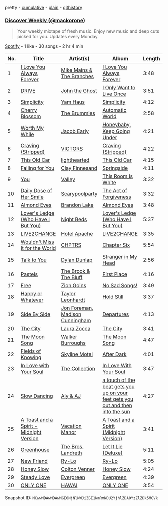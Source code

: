 pretty - [cumulative](/playlists/cumulative/37i9dQZEVXcRuMXvgjbNNg.md) - [plain](/playlists/plain/37i9dQZEVXcRuMXvgjbNNg) - [githistory](https://github.githistory.xyz/mackorone/spotify-playlist-archive/blob/main/playlists/plain/37i9dQZEVXcRuMXvgjbNNg)

### [Discover Weekly \(@mackorone\)](https://open.spotify.com/playlist/37i9dQZEVXcRuMXvgjbNNg)

> Your weekly mixtape of fresh music\. Enjoy new music and deep cuts picked for you\. Updates every Monday.

[Spotify](https://open.spotify.com/user/spotify) - 1 like - 30 songs - 2 hr 4 min

| No. | Title | Artist(s) | Album | Length |
|---|---|---|---|---|
| 1 | [I Love You Always Forever](https://open.spotify.com/track/54jNyBpI8H1rG5Q2jsp892) | [Mike Mains & The Branches](https://open.spotify.com/artist/0OCgRH2JnfJo0nNDJzEG0Q) | [I Love You Always Forever](https://open.spotify.com/album/1T8HVcB3qkARA9BROKBakC) | 3:48 |
| 2 | [DRIVE](https://open.spotify.com/track/2EscWPj75ELytpBJg4Ep2d) | [John the Ghost](https://open.spotify.com/artist/6fYqX8n6gG3FNbSufuvj3E) | [I Only Want to Live Once](https://open.spotify.com/album/7AQHLGuRwBK22p67rzjpBT) | 3:51 |
| 3 | [Simplicity](https://open.spotify.com/track/5q9giNcFtRhSuMbqJv9nsU) | [Yam Haus](https://open.spotify.com/artist/0rSavBIQ6PthnW6brWugNL) | [Simplicity](https://open.spotify.com/album/35LFMe7sST1tP3q8jhWqPb) | 4:12 |
| 4 | [Cherry Blossom](https://open.spotify.com/track/7tsLU1zDxBoirPO8NzbNbt) | [The Brummies](https://open.spotify.com/artist/1B9SbgFtfWSlUvAd1y0AaA) | [Automatic World](https://open.spotify.com/album/79Foi5rbXxqT4gHUpzZtqa) | 2:58 |
| 5 | [Worth My While](https://open.spotify.com/track/7gHJAee8FZay1EuyaGUVD8) | [Jacob Early](https://open.spotify.com/artist/4ZRoHLChnxEklto4lzqxk7) | [Honeybaby, Keep Going Under](https://open.spotify.com/album/7AQlF8kSfa5JaxxT4usqmi) | 4:21 |
| 6 | [Craving \(Stripped\)](https://open.spotify.com/track/6ufcaIUOfJihBMXB0l9LXA) | [VICTORS](https://open.spotify.com/artist/163g9TCjTPJMjem8Iwv6iN) | [Craving \(Stripped\)](https://open.spotify.com/album/5fqZptYHXQEzePGPIDdspK) | 4:22 |
| 7 | [This Old Car](https://open.spotify.com/track/2VdpJoaNdE2XvGEwgcfag0) | [lighthearted](https://open.spotify.com/artist/6bIM8yCfbkBSVS40TP5gCf) | [This Old Car](https://open.spotify.com/album/2l4qD9NAmpT1lG94x3zDnl) | 4:15 |
| 8 | [Falling for You](https://open.spotify.com/track/4IrpjWSS9rLUdIjrg8b4Qi) | [Clay Finnesand](https://open.spotify.com/artist/1nfsteEnDvYQUoFNJtsiM4) | [Springside](https://open.spotify.com/album/5HeDsu4d1wLNzL4iJ3yXwt) | 4:11 |
| 9 | [You](https://open.spotify.com/track/1hqA8JizCxRFHrxqfehEVU) | [Valley](https://open.spotify.com/artist/7blXVKBSxdFZsIqlhdViKc) | [This Room Is White](https://open.spotify.com/album/5nnTXPFAg0Ckm8ZuRxfBIw) | 3:32 |
| 10 | [Daily Dose of Her Smile](https://open.spotify.com/track/0HSP7ZVGYEKBsVhCOraYlQ) | [Scarypoolparty](https://open.spotify.com/artist/6nnETPmZS7rdAwzBLhMPXn) | [The Act of Forgiveness](https://open.spotify.com/album/4eXtyuPhKBy2YKVDGD7lh7) | 3:32 |
| 11 | [Almond Eyes](https://open.spotify.com/track/5YPvKuxR3nJDL2jCKC5lVj) | [Brandon Lake](https://open.spotify.com/artist/1bdnGJxkbIIys5Jhk1T74v) | [Almond Eyes](https://open.spotify.com/album/6eaw3onrYLNw6mCj4CNkRg) | 3:48 |
| 12 | [Lover's Ledge \(Who Have I But You\)](https://open.spotify.com/track/40qn023xeRWJFd1QQXzuOL) | [Night Beds](https://open.spotify.com/artist/533wKOfkJylNSi6ntO1wXd) | [Lover's Ledge \(Who Have I But You\)](https://open.spotify.com/album/5XseUgb1VUgcQiMHJyOUVz) | 5:37 |
| 13 | [LIVE2CHANGE](https://open.spotify.com/track/6CzcMBQY9DBWFU8O1txod0) | [Hotel Apache](https://open.spotify.com/artist/2zKbqRqx22axcZA2mUw71Y) | [LIVE2CHANGE](https://open.spotify.com/album/4D7geuPfcL265ienWJ5eqT) | 3:35 |
| 14 | [Wouldn't Miss It for the World](https://open.spotify.com/track/5CoGcUBv45jBq5lYbrqDxR) | [CHPTRS](https://open.spotify.com/artist/3BWtALtalPxptLllZwZ4QI) | [Chapter Six](https://open.spotify.com/album/3iGkb3UF4WpHQz1sK2EBTi) | 5:54 |
| 15 | [Talk to You](https://open.spotify.com/track/6v6cUseBFbR5J7UNl6VVHP) | [Dylan Dunlap](https://open.spotify.com/artist/7CanUos0itnFLMrCiT839W) | [Stranger in My Head](https://open.spotify.com/album/5OwlRbBaXiqNIPAWEeOU68) | 2:56 |
| 16 | [Pastels](https://open.spotify.com/track/7s9VHiyvIXlBg1TOFZCAuA) | [The Brook & The Bluff](https://open.spotify.com/artist/4dWtsQvuME6tCWFycaTvO7) | [First Place](https://open.spotify.com/album/5U7958Pk6fX1IVOlFSi48o) | 4:16 |
| 17 | [Free](https://open.spotify.com/track/40je47JXhh22JIcPH4qMHC) | [Zion Goins](https://open.spotify.com/artist/4JgHNjbuUjHBkuPzaHFXEm) | [No Sad Songs!](https://open.spotify.com/album/3S9xcttCJZk1DnQQk7AIna) | 3:49 |
| 18 | [Happy or Whatever](https://open.spotify.com/track/3hdcIanwhtkVRqtPNB7piq) | [Taylor Leonhardt](https://open.spotify.com/artist/1OUylyH2arsswxRe6dOz3i) | [Hold Still](https://open.spotify.com/album/0HMUJBpZHeabgr1s4y6PEw) | 3:37 |
| 19 | [Side By Side](https://open.spotify.com/track/2BtUkMC928pz4Yqz27ZQo9) | [Jon Foreman](https://open.spotify.com/artist/5D3h9ZoobhetjXw3dKhcaq), [Madison Cunningham](https://open.spotify.com/artist/3h9TfIgwhovQELlP2jj4xL) | [Departures](https://open.spotify.com/album/6XjPtcU79xRGRXvCx3Owlj) | 4:13 |
| 20 | [The City](https://open.spotify.com/track/58gvTZSWei1plTDPQIqXfD) | [Laura Zocca](https://open.spotify.com/artist/43sKBGtNLR3Ovs81KWzQg7) | [The City](https://open.spotify.com/album/1XbD968N9Kh3NsAG5sDYMS) | 3:41 |
| 21 | [The Moon Song](https://open.spotify.com/track/0PjfFGGmQtlypD5LL4iv3m) | [Walker Burroughs](https://open.spotify.com/artist/3IbC67wKy65bRFv0htSIxQ) | [The Moon Song](https://open.spotify.com/album/2xzSdHc10NA0MlFDXgGr0p) | 4:47 |
| 22 | [Fields of Knowing](https://open.spotify.com/track/3C1bnKImeGHukUsGM0gFrt) | [Skyline Motel](https://open.spotify.com/artist/7fJlbNL7NIvdAqmouRF5ot) | [After Dark](https://open.spotify.com/album/2DYbGu9kccAuOespb1szdQ) | 4:01 |
| 23 | [In Love with Your Soul](https://open.spotify.com/track/4nbzZPFztYmz4E1NLa96Be) | [The Collection](https://open.spotify.com/artist/3sva1UjOJOx6cGISZOpItl) | [In Love With Your Soul](https://open.spotify.com/album/14Vzw2mRWTY5UWlVSjyMGf) | 3:47 |
| 24 | [Slow Dancing](https://open.spotify.com/track/6EXCQbPhpBf5RTQZ4F1raZ) | [Aly & AJ](https://open.spotify.com/artist/5wugb0kaq0J6nyQ5Xgd17i) | [a touch of the beat gets you up on your feet gets you out and then into the sun](https://open.spotify.com/album/00NPJAyth7IDd3jgZDCMdT) | 4:27 |
| 25 | [A Toast and a Spirit \- Midnight Version](https://open.spotify.com/track/0Go1aynGwWRwXJQogMAQIA) | [Vacation Manor](https://open.spotify.com/artist/6lcBiGiT3dlyDMjBBtfyfS) | [A Toast and a Spirit \(Midnight Version\)](https://open.spotify.com/album/22qXtPgmPm5HqZNlxPdNeg) | 3:41 |
| 26 | [Greenhouse](https://open.spotify.com/track/7qCmM0kn27d0NYmfA9vUge) | [The Bros\. Landreth](https://open.spotify.com/artist/7aW0i5ASfG998fHzkNDniL) | [Let It Lie \(Deluxe\)](https://open.spotify.com/album/0buMKnyiBGlfNVvbpvYUXp) | 5:11 |
| 27 | [New Friend](https://open.spotify.com/track/7jOYau92YXPhJQTAfEcWuc) | [Ry\-Lo](https://open.spotify.com/artist/1V70bPTzUUx02B6HQNx1QQ) | [Ry\-Lo](https://open.spotify.com/album/6x2TFlftKysfMHkwvUoddq) | 5:05 |
| 28 | [Honey Slow](https://open.spotify.com/track/4QXdNZoipPgE2UcfXjiy7L) | [Colton Venner](https://open.spotify.com/artist/2j8Sh4ZxKM8iqE55xUoR1L) | [Honey Slow](https://open.spotify.com/album/52D2PPo9KYufa4ZIoC2i5d) | 4:24 |
| 29 | [Steady Love](https://open.spotify.com/track/1edyR651JIWLDCN0G75t3n) | [Evergreen](https://open.spotify.com/artist/1LEZ2w7TG8q9UsihNxgizY) | [Evergreen](https://open.spotify.com/album/2JwZ3xQaS1c7gPqJxMg3a5) | 4:39 |
| 30 | [ONLY ONE](https://open.spotify.com/track/5Amo3NayRA4QHSsh819Id2) | [HAWAI](https://open.spotify.com/artist/12U5ghSGneiWfShCRoUn7n) | [ONLY ONE](https://open.spotify.com/album/3GyXvioodpElN76XJCO7Rg) | 3:54 |

Snapshot ID: `MCwwMDAwMDAwMGE0NjNlNWJiZGE1NmRmNDU2YjhlZDA0YzZlZDk5MGVk`
